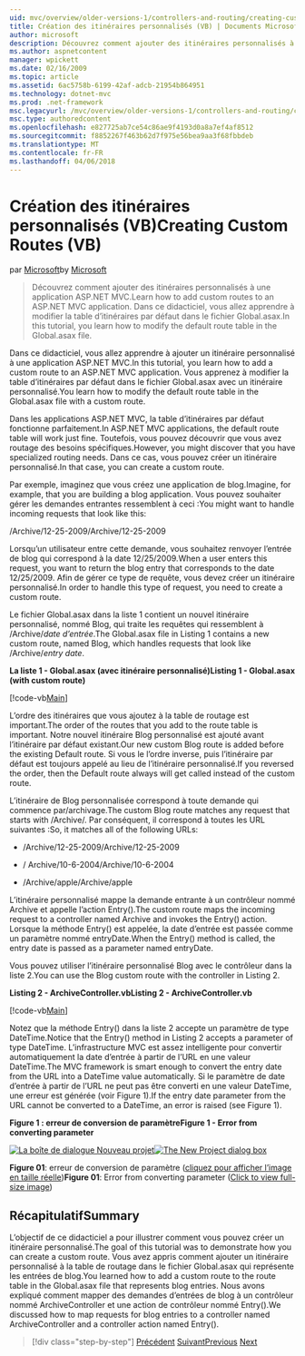 ```yaml
---
uid: mvc/overview/older-versions-1/controllers-and-routing/creating-custom-routes-vb
title: Création des itinéraires personnalisés (VB) | Documents Microsoft
author: microsoft
description: Découvrez comment ajouter des itinéraires personnalisés à une application ASP.NET MVC. Dans ce didacticiel, vous allez apprendre à modifier la table d’itinéraires par défaut dans le fichier Global.asax.
ms.author: aspnetcontent
manager: wpickett
ms.date: 02/16/2009
ms.topic: article
ms.assetid: 6ac5758b-6199-42af-adcb-21954b864951
ms.technology: dotnet-mvc
ms.prod: .net-framework
msc.legacyurl: /mvc/overview/older-versions-1/controllers-and-routing/creating-custom-routes-vb
msc.type: authoredcontent
ms.openlocfilehash: e827725ab7ce54c86ae9f4193d0a8a7ef4af8512
ms.sourcegitcommit: f8852267f463b62d7f975e56bea9aa3f68fbbdeb
ms.translationtype: MT
ms.contentlocale: fr-FR
ms.lasthandoff: 04/06/2018
---
```

<a name="creating-custom-routes-vb"></a><span data-ttu-id="f5b35-104">Création des itinéraires personnalisés (VB)</span><span class="sxs-lookup"><span data-stu-id="f5b35-104">Creating Custom Routes (VB)</span></span>
====================
<span data-ttu-id="f5b35-105">par [Microsoft](https://github.com/microsoft)</span><span class="sxs-lookup"><span data-stu-id="f5b35-105">by [Microsoft](https://github.com/microsoft)</span></span>

> <span data-ttu-id="f5b35-106">Découvrez comment ajouter des itinéraires personnalisés à une application ASP.NET MVC.</span><span class="sxs-lookup"><span data-stu-id="f5b35-106">Learn how to add custom routes to an ASP.NET MVC application.</span></span> <span data-ttu-id="f5b35-107">Dans ce didacticiel, vous allez apprendre à modifier la table d’itinéraires par défaut dans le fichier Global.asax.</span><span class="sxs-lookup"><span data-stu-id="f5b35-107">In this tutorial, you learn how to modify the default route table in the Global.asax file.</span></span>


<span data-ttu-id="f5b35-108">Dans ce didacticiel, vous allez apprendre à ajouter un itinéraire personnalisé à une application ASP.NET MVC.</span><span class="sxs-lookup"><span data-stu-id="f5b35-108">In this tutorial, you learn how to add a custom route to an ASP.NET MVC application.</span></span> <span data-ttu-id="f5b35-109">Vous apprenez à modifier la table d’itinéraires par défaut dans le fichier Global.asax avec un itinéraire personnalisé.</span><span class="sxs-lookup"><span data-stu-id="f5b35-109">You learn how to modify the default route table in the Global.asax file with a custom route.</span></span>

<span data-ttu-id="f5b35-110">Dans les applications ASP.NET MVC, la table d’itinéraires par défaut fonctionne parfaitement.</span><span class="sxs-lookup"><span data-stu-id="f5b35-110">In ASP.NET MVC applications, the default route table will work just fine.</span></span> <span data-ttu-id="f5b35-111">Toutefois, vous pouvez découvrir que vous avez routage des besoins spécifiques.</span><span class="sxs-lookup"><span data-stu-id="f5b35-111">However, you might discover that you have specialized routing needs.</span></span> <span data-ttu-id="f5b35-112">Dans ce cas, vous pouvez créer un itinéraire personnalisé.</span><span class="sxs-lookup"><span data-stu-id="f5b35-112">In that case, you can create a custom route.</span></span>

<span data-ttu-id="f5b35-113">Par exemple, imaginez que vous créez une application de blog.</span><span class="sxs-lookup"><span data-stu-id="f5b35-113">Imagine, for example, that you are building a blog application.</span></span> <span data-ttu-id="f5b35-114">Vous pouvez souhaiter gérer les demandes entrantes ressemblent à ceci :</span><span class="sxs-lookup"><span data-stu-id="f5b35-114">You might want to handle incoming requests that look like this:</span></span>

<span data-ttu-id="f5b35-115">/Archive/12-25-2009</span><span class="sxs-lookup"><span data-stu-id="f5b35-115">/Archive/12-25-2009</span></span>

<span data-ttu-id="f5b35-116">Lorsqu’un utilisateur entre cette demande, vous souhaitez renvoyer l’entrée de blog qui correspond à la date 12/25/2009.</span><span class="sxs-lookup"><span data-stu-id="f5b35-116">When a user enters this request, you want to return the blog entry that corresponds to the date 12/25/2009.</span></span> <span data-ttu-id="f5b35-117">Afin de gérer ce type de requête, vous devez créer un itinéraire personnalisé.</span><span class="sxs-lookup"><span data-stu-id="f5b35-117">In order to handle this type of request, you need to create a custom route.</span></span>

<span data-ttu-id="f5b35-118">Le fichier Global.asax dans la liste 1 contient un nouvel itinéraire personnalisé, nommé Blog, qui traite les requêtes qui ressemblent à /Archive/*date d’entrée*.</span><span class="sxs-lookup"><span data-stu-id="f5b35-118">The Global.asax file in Listing 1 contains a new custom route, named Blog, which handles requests that look like /Archive/*entry date*.</span></span>

<span data-ttu-id="f5b35-119">**La liste 1 - Global.asax (avec itinéraire personnalisé)**</span><span class="sxs-lookup"><span data-stu-id="f5b35-119">**Listing 1 - Global.asax (with custom route)**</span></span>

[!code-vb[Main](creating-custom-routes-vb/samples/sample1.vb)]

<span data-ttu-id="f5b35-120">L’ordre des itinéraires que vous ajoutez à la table de routage est important.</span><span class="sxs-lookup"><span data-stu-id="f5b35-120">The order of the routes that you add to the route table is important.</span></span> <span data-ttu-id="f5b35-121">Notre nouvel itinéraire Blog personnalisé est ajouté avant l’itinéraire par défaut existant.</span><span class="sxs-lookup"><span data-stu-id="f5b35-121">Our new custom Blog route is added before the existing Default route.</span></span> <span data-ttu-id="f5b35-122">Si vous le l’ordre inverse, puis l’itinéraire par défaut est toujours appelé au lieu de l’itinéraire personnalisé.</span><span class="sxs-lookup"><span data-stu-id="f5b35-122">If you reversed the order, then the Default route always will get called instead of the custom route.</span></span>

<span data-ttu-id="f5b35-123">L’itinéraire de Blog personnalisée correspond à toute demande qui commence par/archivage.</span><span class="sxs-lookup"><span data-stu-id="f5b35-123">The custom Blog route matches any request that starts with /Archive/.</span></span> <span data-ttu-id="f5b35-124">Par conséquent, il correspond à toutes les URL suivantes :</span><span class="sxs-lookup"><span data-stu-id="f5b35-124">So, it matches all of the following URLs:</span></span>

- <span data-ttu-id="f5b35-125">/Archive/12-25-2009</span><span class="sxs-lookup"><span data-stu-id="f5b35-125">/Archive/12-25-2009</span></span>

- <span data-ttu-id="f5b35-126">/ Archive/10-6-2004</span><span class="sxs-lookup"><span data-stu-id="f5b35-126">/Archive/10-6-2004</span></span>

- <span data-ttu-id="f5b35-127">/Archive/apple</span><span class="sxs-lookup"><span data-stu-id="f5b35-127">/Archive/apple</span></span>

<span data-ttu-id="f5b35-128">L’itinéraire personnalisé mappe la demande entrante à un contrôleur nommé Archive et appelle l’action Entry().</span><span class="sxs-lookup"><span data-stu-id="f5b35-128">The custom route maps the incoming request to a controller named Archive and invokes the Entry() action.</span></span> <span data-ttu-id="f5b35-129">Lorsque la méthode Entry() est appelée, la date d’entrée est passée comme un paramètre nommé entryDate.</span><span class="sxs-lookup"><span data-stu-id="f5b35-129">When the Entry() method is called, the entry date is passed as a parameter named entryDate.</span></span>

<span data-ttu-id="f5b35-130">Vous pouvez utiliser l’itinéraire personnalisé Blog avec le contrôleur dans la liste 2.</span><span class="sxs-lookup"><span data-stu-id="f5b35-130">You can use the Blog custom route with the controller in Listing 2.</span></span>

<span data-ttu-id="f5b35-131">**Listing 2 - ArchiveController.vb**</span><span class="sxs-lookup"><span data-stu-id="f5b35-131">**Listing 2 - ArchiveController.vb**</span></span>

[!code-vb[Main](creating-custom-routes-vb/samples/sample2.vb)]

<span data-ttu-id="f5b35-132">Notez que la méthode Entry() dans la liste 2 accepte un paramètre de type DateTime.</span><span class="sxs-lookup"><span data-stu-id="f5b35-132">Notice that the Entry() method in Listing 2 accepts a parameter of type DateTime.</span></span> <span data-ttu-id="f5b35-133">L’infrastructure MVC est assez intelligente pour convertir automatiquement la date d’entrée à partir de l’URL en une valeur DateTime.</span><span class="sxs-lookup"><span data-stu-id="f5b35-133">The MVC framework is smart enough to convert the entry date from the URL into a DateTime value automatically.</span></span> <span data-ttu-id="f5b35-134">Si le paramètre de date d’entrée à partir de l’URL ne peut pas être converti en une valeur DateTime, une erreur est générée (voir Figure 1).</span><span class="sxs-lookup"><span data-stu-id="f5b35-134">If the entry date parameter from the URL cannot be converted to a DateTime, an error is raised (see Figure 1).</span></span>

<span data-ttu-id="f5b35-135">**Figure 1 : erreur de conversion de paramètre**</span><span class="sxs-lookup"><span data-stu-id="f5b35-135">**Figure 1 - Error from converting parameter**</span></span>


<span data-ttu-id="f5b35-136">[![La boîte de dialogue Nouveau projet](creating-custom-routes-vb/_static/image1.jpg)](creating-custom-routes-vb/_static/image1.png)</span><span class="sxs-lookup"><span data-stu-id="f5b35-136">[![The New Project dialog box](creating-custom-routes-vb/_static/image1.jpg)](creating-custom-routes-vb/_static/image1.png)</span></span>

<span data-ttu-id="f5b35-137">**Figure 01**: erreur de conversion de paramètre ([cliquez pour afficher l’image en taille réelle](creating-custom-routes-vb/_static/image2.png))</span><span class="sxs-lookup"><span data-stu-id="f5b35-137">**Figure 01**: Error from converting parameter ([Click to view full-size image](creating-custom-routes-vb/_static/image2.png))</span></span>


## <a name="summary"></a><span data-ttu-id="f5b35-138">Récapitulatif</span><span class="sxs-lookup"><span data-stu-id="f5b35-138">Summary</span></span>

<span data-ttu-id="f5b35-139">L’objectif de ce didacticiel a pour illustrer comment vous pouvez créer un itinéraire personnalisé.</span><span class="sxs-lookup"><span data-stu-id="f5b35-139">The goal of this tutorial was to demonstrate how you can create a custom route.</span></span> <span data-ttu-id="f5b35-140">Vous avez appris comment ajouter un itinéraire personnalisé à la table de routage dans le fichier Global.asax qui représente les entrées de blog.</span><span class="sxs-lookup"><span data-stu-id="f5b35-140">You learned how to add a custom route to the route table in the Global.asax file that represents blog entries.</span></span> <span data-ttu-id="f5b35-141">Nous avons expliqué comment mapper des demandes d’entrées de blog à un contrôleur nommé ArchiveController et une action de contrôleur nommé Entry().</span><span class="sxs-lookup"><span data-stu-id="f5b35-141">We discussed how to map requests for blog entries to a controller named ArchiveController and a controller action named Entry().</span></span>

> [!div class="step-by-step"]
> <span data-ttu-id="f5b35-142">[Précédent](asp-net-mvc-controller-overview-vb.md)
> [Suivant](creating-a-route-constraint-vb.md)</span><span class="sxs-lookup"><span data-stu-id="f5b35-142">[Previous](asp-net-mvc-controller-overview-vb.md)
[Next](creating-a-route-constraint-vb.md)</span></span>
